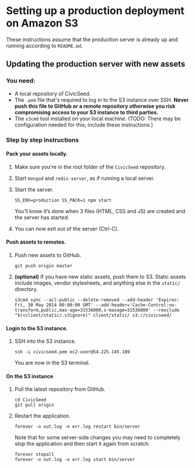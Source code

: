 # Setting up a production deployment on Amazon S3

These instructions assume that the production server is already up and running according to `README.md`.

## Updating the production server with new assets

### You need:

* A local repository of CivicSeed.
* The `.pem` file that's required to log in to the S3 instance over SSH. **Never push this file to GitHub or a remote repository otherwise you risk compromising access to your S3 instance to third parties.**
* The `s3cmd` tool installed on your local machine. (TODO: There may be configuration needed for this; include these instructions.)

### Step by step instructions

#### Pack your assets locally.

1. Make sure you're in the root folder of the `CivicSeed` repository.
2. Start `mongod` and `redis-server`, as if running a local server.
3. Start the server.
   
   ```
   SS_ENV=production SS_PACK=1 npm start
   ```
   You’ll know it’s done when 3 files (HTML, CSS and JS) are created and the server has started.

4. You can now exit out of the server (Ctrl-C).

#### Push assets to remotes.

1. Push new assets to GitHub. 

   ```
   git push origin master
   ```

2. **(optional)** If you have new static assets, push them to S3. Static assets include images, vendor stylesheets, and anything else in the `static/` directory.

   ```
   s3cmd sync --acl-public --delete-removed --add-header 'Expires: Fri, 30 May 2014 00:00:00 GMT' --add-header='Cache-Control:no-transform,public,max-age=31536000,s-maxage=31536000' --rexclude "$(<client/static/.s3ignore)" client/static/ s3://civicseed/
   ```

#### Login to the S3 instance.

1. SSH into the S3 instance. 

   ```
   ssh -i civicseed.pem ec2-user@54.225.145.189
   ```
   
   You are now in the S3 terminal.

#### On the S3 instance

1. Pull the latest repository from GitHub.

   ```
   cd CivicSeed
   git pull origin
   ```
2. Restart the application.
   
   ```
   forever -o out.log -e err.log restart bin/server
   ```
   
   Note that for some server-side changes you may need to completely stop the application and then start it again from scratch.

   ```
   forever stopall
   forever -o out.log -e err.log start bin/server
   ```
